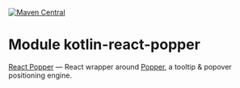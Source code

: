 [![Maven Central](https://img.shields.io/maven-central/v/org.jetbrains.kotlin-wrappers/kotlin-react-popper)](https://mvnrepository.com/artifact/org.jetbrains.kotlin-wrappers/kotlin-react-popper)

# Module kotlin-react-popper

[React Popper](https://github.com/popperjs/react-popper) — React wrapper around [Popper](https://popper.js.org/), a tooltip & popover positioning engine.
